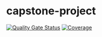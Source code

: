 # capstone-project

[![Quality Gate Status](https://sonarcloud.io/api/project_badges/measure?project=flooooooooooorian_capstone-project-backend&metric=alert_status)](https://sonarcloud.io/summary/new_code?id=flooooooooooorian_capstone-project-backend)
[![Coverage](https://sonarcloud.io/api/project_badges/measure?project=flooooooooooorian_capstone-project-backend&metric=coverage)](https://sonarcloud.io/summary/new_code?id=flooooooooooorian_capstone-project-backend)
